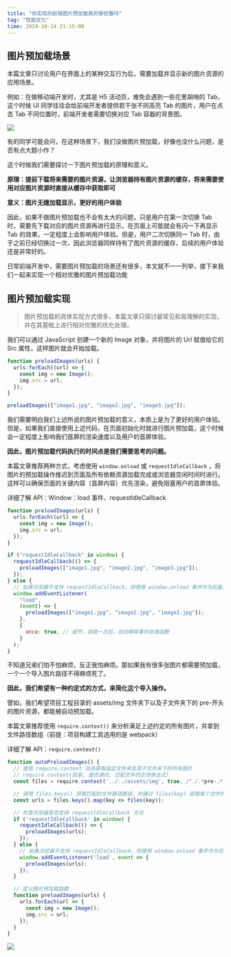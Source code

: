 ```yaml
---
title: "你实现的前端图片预加载真的够优雅吗"
tag: "性能优化"
time: 2024-10-14 21:15:08
---
```


## 图片预加载场景

本篇文章只讨论用户在界面上的某种交互行为后，需要加载并显示新的图片资源的应用场景。

例如：在做移动端开发时，尤其是 H5 活动页，难免会遇到一些花里胡哨的 Tab，这个时候 UI 同学往往会给前端开发者提供若干张不同高亮 Tab 的图片，用户在点击 Tab 不同位置时，前端开发者需要切换对应 Tab 容器的背景图。

<img src="../imgs/92/04.webp" />

有的同学可能会问，在这种场景下，我们没做图片预加载，好像也没什么问题，是否有点大题小作？

这个时候我们需要探讨一下图片预加载的原理和意义。

**原理：提前下载将来需要的图片资源，让浏览器持有图片资源的缓存，将来需要使用对应图片资源时直接从缓存中获取即可**

**意义：图片无缝加载显示，更好的用户体验**

因此，如果不做图片预加载也不会有太大的问题，只是用户在第一次切换 Tab 时，需要先下载对应的图片资源再进行显示，在页面上可能就会有闪一下再显示 Tab 的效果，一定程度上会影响用户体验。但是，用户二次切换同一 Tab 时，由于之前已经切换过一次，因此浏览器同样持有了图片资源的缓存，后续的用户体验还是非常好的。

日常前端开发中，需要图片预加载的场景还有很多，本文就不一一列举，接下来我们一起来实现一个相对优雅的图片预加载功能

## 图片预加载实现

> 图片预加载的具体实现方式很多，本篇文章只探讨最常见和易理解的实现，并在其基础上进行相对优雅的优化处理。

我们可以通过 JavaScript 创建一个新的 Image 对象，并将图片的 Url 赋值给它的 Src 属性，这样图片就会开始加载。

```js
function preloadImages(urls) {
  urls.forEach((url) => {
    const img = new Image();
    img.src = url;
  });
}

preloadImages(["image1.jpg", "image2.jpg", "image3.jpg"]);
```

我们需要明白我们上述所说的图片预加载的意义，本质上是为了更好的用户体验。但是，如果我们直接使用上述代码，在页面初始化时就进行图片预加载，这个时候会一定程度上影响我们首屏的渲染速度以及用户的首屏体验。

**因此，图片预加载代码执行的时间点是我们需要思考的问题。**

本篇文章推荐两种方式，考虑使用 `window.onload` 或 `requestIdleCallback` ，将图片的预加载操作推迟到页面及所有依赖资源加载完成或浏览器空闲时间时进行。这样可以确保页面的关键内容（首屏内容）优先渲染，避免阻塞用户的首屏体验。

详细了解 API：Window：load 事件、requestIdleCallback

```js
function preloadImages(urls) {
  urls.forEach((url) => {
    const img = new Image();
    img.src = url;
  });
}

if ("requestIdleCallback" in window) {
  requestIdleCallback(() => {
    preloadImages(["image1.jpg", "image2.jpg", "image3.jpg"]);
  });
} else {
  // 如果浏览器不支持 requestIdleCallback，则使用 window.onload 事件作为后备方案
  window.addEventListener(
    "load",
    (event) => {
      preloadImages(["image1.jpg", "image2.jpg", "image3.jpg"]);
    },
    {
      once: true, // 细节，调用一次后，自动移除事件处理函数
    }
  );
}
```

不知道兄弟们怕不怕麻烦，反正我怕麻烦。那如果我有很多张图片都需要预加载，一个一个导入图片路径不得麻烦死了。

**因此，我们希望有一种约定式的方式，来简化这个导入操作。**

譬如，我们希望项目工程目录的 assets/img 文件夹下以及子文件夹下的 pre-开头的图片资源，都能被自动预加载。

本篇文章推荐使用 `require.context()` 来分析满足上述约定的所有图片，并拿到文件路径数组（前提：项目构建工具选用的是 webpack）

详细了解 API：`require.context()`

```js
function autoPreloadImages() {
  // 使用 require.context 动态获取指定文件夹及其子文件夹下的所有图片
  // require.context(目录, 是否递归, 匹配文件的正则表达式)
  const files = require.context('../../assets/img', true, /^./.*pre-.*.(png|jpe?g|gif|webp)$/i);

  // 调用 files.keys() 获取匹配的文件路径数组，并通过 files(key) 获取每个文件的实际 URL
  const urls = files.keys().map(key => files(key));

  // 检查浏览器是否支持 requestIdleCallback 方法
  if ('requestIdleCallback' in window) {
    requestIdleCallback(() => {
      preloadImages(urls);
    });
  } else {
    // 如果浏览器不支持 requestIdleCallback，则使用 window.onload 事件作为后备方案
    window.addEventListener('load', event => {
      preloadImages(urls);
    });
  }

  // 定义图片预加载函数
  function preloadImages(urls) {
    urls.forEach(url => {
      const img = new Image();
      img.src = url;
    });
  }
}
```

<img src="../imgs/92/05.webp" />

